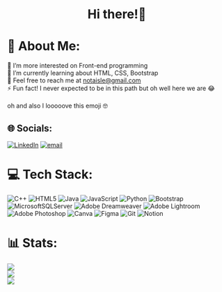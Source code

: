 <h1 align="center">Hi there!👋</h1>

# 💫 About Me:
🔭 I’m more interested on Front-end programming<br>
🌱 I’m currently learning about HTML, CSS, Bootstrap<br>
💬 Feel free to reach me at notaisle@gmail.com<br>
⚡ Fun fact! I never expected to be in this path but oh well here we are 😂 <br> 
<br>
oh and also I looooove this emoji 🤓


## 🌐 Socials:
[![LinkedIn](https://img.shields.io/badge/LinkedIn-%230077B5.svg?logo=linkedin&logoColor=white)](https://linkedin.com/in/celesseaislenacpil) [![email](https://img.shields.io/badge/Email-D14836?logo=gmail&logoColor=white)](mailto:notaisle@gmail.com) 

# 💻 Tech Stack:
![C++](https://img.shields.io/badge/c++-%2300599C.svg?style=for-the-badge&logo=c%2B%2B&logoColor=white) ![HTML5](https://img.shields.io/badge/html5-%23E34F26.svg?style=for-the-badge&logo=html5&logoColor=white) ![Java](https://img.shields.io/badge/java-%23ED8B00.svg?style=for-the-badge&logo=openjdk&logoColor=white) ![JavaScript](https://img.shields.io/badge/javascript-%23323330.svg?style=for-the-badge&logo=javascript&logoColor=%23F7DF1E) ![Python](https://img.shields.io/badge/python-3670A0?style=for-the-badge&logo=python&logoColor=ffdd54) ![Bootstrap](https://img.shields.io/badge/bootstrap-%238511FA.svg?style=for-the-badge&logo=bootstrap&logoColor=white) ![MicrosoftSQLServer](https://img.shields.io/badge/Microsoft%20SQL%20Server-CC2927?style=for-the-badge&logo=microsoft%20sql%20server&logoColor=white) ![Adobe Dreamweaver](https://img.shields.io/badge/Adobe%20Dreamweaver-FF61F6.svg?style=for-the-badge&logo=Adobe%20Dreamweaver&logoColor=white) ![Adobe Lightroom](https://img.shields.io/badge/Adobe%20Lightroom-31A8FF.svg?style=for-the-badge&logo=Adobe%20Lightroom&logoColor=white) ![Adobe Photoshop](https://img.shields.io/badge/adobe%20photoshop-%2331A8FF.svg?style=for-the-badge&logo=adobe%20photoshop&logoColor=white) ![Canva](https://img.shields.io/badge/Canva-%2300C4CC.svg?style=for-the-badge&logo=Canva&logoColor=white) ![Figma](https://img.shields.io/badge/figma-%23F24E1E.svg?style=for-the-badge&logo=figma&logoColor=white) ![Git](https://img.shields.io/badge/git-%23F05033.svg?style=for-the-badge&logo=git&logoColor=white) ![Notion](https://img.shields.io/badge/Notion-%23000000.svg?style=for-the-badge&logo=notion&logoColor=white)

# 📊 Stats:
![](https://github-readme-stats.vercel.app/api?username=inthehallways&theme=jolly&hide_border=false&include_all_commits=true&count_private=false)<br/>
![](https://nirzak-streak-stats.vercel.app/?user=inthehallways&theme=jolly&hide_border=false)<br/>
![](https://github-readme-stats.vercel.app/api/top-langs/?username=inthehallways&theme=jolly&hide_border=false&include_all_commits=true&count_private=false&layout=compact)
